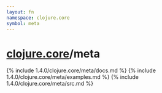 ```yaml
---
layout: fn
namespace: clojure.core
symbol: meta
---
```


# [clojure.core](../)/meta

{% include 1.4.0/clojure.core/meta/docs.md %}
{% include 1.4.0/clojure.core/meta/examples.md %}
{% include 1.4.0/clojure.core/meta/src.md %}

